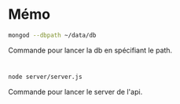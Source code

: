 # Mémo

```bash
mongod --dbpath ~/data/db
```
Commande pour lancer la db en spécifiant le path.
#

``` bash
node server/server.js 
```
Commande pour lancer le server de l'api.
#
